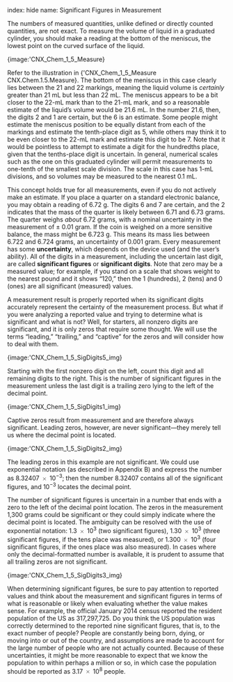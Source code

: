 index: hide
name: Significant Figures in Measurement

The numbers of measured quantities, unlike defined or directly counted quantities, are not exact. To measure the volume of liquid in a graduated cylinder, you should make a reading at the bottom of the meniscus, the lowest point on the curved surface of the liquid.


{image:'CNX_Chem_1_5_Measure}
        

Refer to the illustration in {'CNX_Chem_1_5_Measure CNX.Chem.1.5.Measure}. The bottom of the meniscus in this case clearly lies between the 21 and 22 markings, meaning the liquid volume is  *certainly* greater than 21 mL but less than 22 mL. The meniscus appears to be a bit closer to the 22-mL mark than to the 21-mL mark, and so a reasonable estimate of the liquid’s volume would be 21.6 mL. In the number 21.6, then, the digits 2 and 1 are certain, but the 6 is an estimate. Some people might estimate the meniscus position to be equally distant from each of the markings and estimate the tenth-place digit as 5, while others may think it to be even closer to the 22-mL mark and estimate this digit to be 7. Note that it would be pointless to attempt to estimate a digit for the hundredths place, given that the tenths-place digit is uncertain. In general, numerical scales such as the one on this graduated cylinder will permit measurements to one-tenth of the smallest scale division. The scale in this case has 1-mL divisions, and so volumes may be measured to the nearest 0.1 mL.

This concept holds true for all measurements, even if you do not actively make an estimate. If you place a quarter on a standard electronic balance, you may obtain a reading of 6.72 g. The digits 6 and 7 are certain, and the 2 indicates that the mass of the quarter is likely between 6.71 and 6.73 grams. The quarter weighs  *about* 6.72 grams, with a nominal uncertainty in the measurement of ± 0.01 gram. If the coin is weighed on a more sensitive balance, the mass might be 6.723 g. This means its mass lies between 6.722 and 6.724 grams, an uncertainty of 0.001 gram. Every measurement has some  **uncertainty**, which depends on the device used (and the user’s ability). All of the digits in a measurement, including the uncertain last digit, are called  **significant figures** or  **significant digits**. Note that zero may be a measured value; for example, if you stand on a scale that shows weight to the nearest pound and it shows “120,” then the 1 (hundreds), 2 (tens) and 0 (ones) are all significant (measured) values.

A measurement result is properly reported when its significant digits accurately represent the certainty of the measurement process. But what if you were analyzing a reported value and trying to determine what is significant and what is not? Well, for starters, all nonzero digits are significant, and it is only zeros that require some thought. We will use the terms “leading,” “trailing,” and “captive” for the zeros and will consider how to deal with them.


{image:'CNX_Chem_1_5_SigDigits5_img}
        

Starting with the first nonzero digit on the left, count this digit and all remaining digits to the right. This is the number of significant figures in the measurement unless the last digit is a trailing zero lying to the left of the decimal point.


{image:'CNX_Chem_1_5_SigDigits1_img}
        

Captive zeros result from measurement and are therefore always significant. Leading zeros, however, are never significant—they merely tell us where the decimal point is located.


{image:'CNX_Chem_1_5_SigDigits2_img}
        

The leading zeros in this example are not significant. We could use exponential notation (as described in Appendix B) and express the number as 8.32407 <math xmlns:q="http://cnx.rice.edu/qml/1.0" xmlns:m="http://www.w3.org/1998/Math/MathML" xmlns:bib="http://bibtexml.sf.net/" xmlns:md="http://cnx.rice.edu/mdml" xmlns="http://cnx.rice.edu/cnxml"><mo>×</mo></math> 10<sup>−3</sup>; then the number 8.32407 contains all of the significant figures, and 10<sup>−3</sup> locates the decimal point.

The number of significant figures is uncertain in a number that ends with a zero to the left of the decimal point location. The zeros in the measurement 1,300 grams could be significant or they could simply indicate where the decimal point is located. The ambiguity can be resolved with the use of exponential notation: 1.3 <math xmlns:q="http://cnx.rice.edu/qml/1.0" xmlns:m="http://www.w3.org/1998/Math/MathML" xmlns:bib="http://bibtexml.sf.net/" xmlns:md="http://cnx.rice.edu/mdml" xmlns="http://cnx.rice.edu/cnxml"><mo>×</mo></math> 10<sup>3</sup> (two significant figures), 1.30 <math xmlns:q="http://cnx.rice.edu/qml/1.0" xmlns:m="http://www.w3.org/1998/Math/MathML" xmlns:bib="http://bibtexml.sf.net/" xmlns:md="http://cnx.rice.edu/mdml" xmlns="http://cnx.rice.edu/cnxml"><mo>×</mo></math> 10<sup>3</sup> (three significant figures, if the tens place was measured), or 1.300 <math xmlns:q="http://cnx.rice.edu/qml/1.0" xmlns:m="http://www.w3.org/1998/Math/MathML" xmlns:bib="http://bibtexml.sf.net/" xmlns:md="http://cnx.rice.edu/mdml" xmlns="http://cnx.rice.edu/cnxml"><mo>×</mo></math> 10<sup>3</sup> (four significant figures, if the ones place was also measured). In cases where only the decimal-formatted number is available, it is prudent to assume that all trailing zeros are not significant.


{image:'CNX_Chem_1_5_SigDigits3_img}
        

When determining significant figures, be sure to pay attention to reported values and think about the measurement and significant figures in terms of what is reasonable or likely when evaluating whether the value makes sense. For example, the official January 2014 census reported the resident population of the US as 317,297,725. Do you think the US population was correctly determined to the reported nine significant figures, that is, to the exact number of people? People are constantly being born, dying, or moving into or out of the country, and assumptions are made to account for the large number of people who are not actually counted. Because of these uncertainties, it might be more reasonable to expect that we know the population to within perhaps a million or so, in which case the population should be reported as 3.17 <math xmlns:q="http://cnx.rice.edu/qml/1.0" xmlns:m="http://www.w3.org/1998/Math/MathML" xmlns:bib="http://bibtexml.sf.net/" xmlns:md="http://cnx.rice.edu/mdml" xmlns="http://cnx.rice.edu/cnxml"><mo>×</mo></math> 10<sup>8</sup> people.
